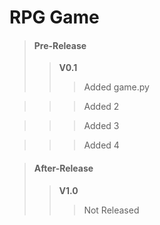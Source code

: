 # RPG Game

>#### Pre-Release
>>**V0.1**
>>>Added game.py

>>>Added 2

>>>Added 3

>>>Added 4

>#### After-Release
>>**V1.0**
>>>Not Released
